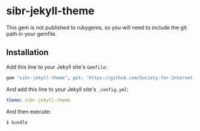 # sibr-jekyll-theme

This gem is not published to rubygems, so you will need to include the git path in your gemfile.

## Installation

Add this line to your Jekyll site's `Gemfile`:

```ruby
gem "sibr-jekyll-theme", git: 'https://github.com/Society-for-Internet-Blaseball-Research/sibr-jekyll-theme'
```

And add this line to your Jekyll site's `_config.yml`:

```yaml
theme: sibr-jekyll-theme
```

And then execute:

    $ bundle
